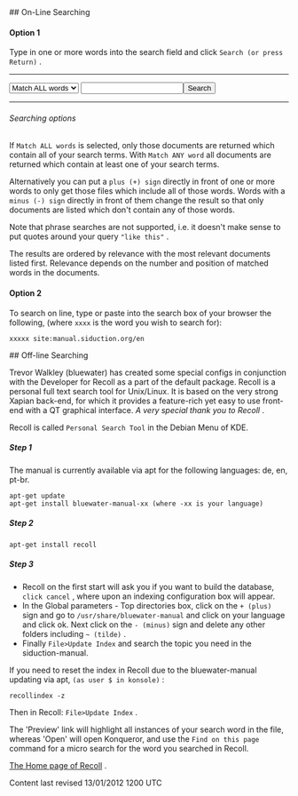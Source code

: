 <div id="main-page"></div>
<div class="divider" id="search-on"></div>
## On-Line Searching

#### Option 1

Type in one or more words into the search field and click `Search (or press Return)` .


---

<form method="get" action="/cgi-bin/perlfect/search-en/search.pl">
  
<input type="hidden" name="p" value="1" />  
<input type="hidden" name="lang" value="en" />  
<input type="hidden" name="include" value="" />  
<input type="hidden" name="exclude" value="" />  
<input type="hidden" name="penalty" value="0" />  
<select name="mode">  
<option value="all">Match ALL words</option>  
<option value="any">Match ANY word</option>  
</select>  
<input type="text" name="q" /><input type="submit" value="Search" />  


</form>

---

###### Searching options

If `Match ALL words`  is selected, only those documents are returned which contain all of your search terms. With `Match ANY word`  all documents are returned which contain at least one of your search terms. 

Alternatively you can put a `plus (+) sign`  directly in front of one or more words to only get those files which include all of those words. Words with a `minus (-) sign`  directly in front of them change the result so that only documents are listed which don't contain any of those words.

Note that phrase searches are not supported, i.e. it doesn't make sense to put quotes around your query `"like this"` .

The results are ordered by relevance with the most relevant documents listed first. Relevance depends on the number and position of matched words in the documents. 

#### Option 2

To search on line, type or paste into the search box of your browser the following, (where `xxxx`  is the word you wish to search for):

~~~  
xxxxx site:manual.siduction.org/en  
~~~

<div class="divider" id="search-off"></div>
## Off-line Searching

Trevor Walkley (bluewater) has created some special configs in conjunction with the Developer for Recoll as a part of the default package. Recoll is a personal full text search tool for Unix/Linux. It is based on the very strong Xapian back-end, for which it provides a feature-rich yet easy to use front-end with a QT graphical interface.  *A very special thank you to Recoll* .

Recoll is called `Personal Search Tool`  in the Debian Menu of KDE.

##### Step 1

The manual is currently available via apt for the following languages: de, en, pt-br.

~~~  
apt-get update  
apt-get install bluewater-manual-xx (where -xx is your language)  
~~~

##### Step 2

~~~  
apt-get install recoll  
~~~

##### Step 3

+ Recoll on the first start will ask you if you want to build the database, `click cancel` , where upon an indexing configuration box will appear.  
+ In the Global parameters - Top directories box, click on the `+ (plus)`  sign and go to `/usr/share/bluewater-manual`  and click on your language and click ok. Next click on the `- (minus)`  sign and delete any other folders including `~ (tilde)` .  
+ Finally `File>Update Index`  and search the topic you need in the siduction-manual.  

If you need to reset the index in Recoll due to the bluewater-manual updating via apt, `(as user $ in konsole)` :

~~~  
recollindex -z  
~~~

Then in Recoll: `File>Update Index` .

The 'Preview' link will highlight all instances of your search word in the file, whereas 'Open' will open Konqueror, and use the `Find on this page`  command for a micro search for the word you searched in Recoll.

 [The Home page of Recoll](http://www.lesbonscomptes.com/recoll/) .

<div id="rev">Content last revised 13/01/2012 1200 UTC</div>
